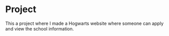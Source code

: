 # Project
This a project where I made a Hogwarts website where someone can apply and view the school information.
